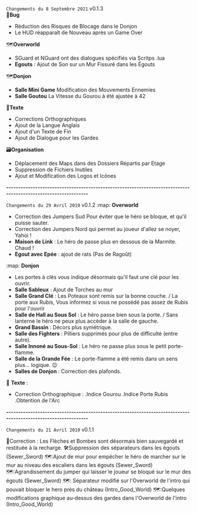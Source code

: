`Changements du 8 Septembre 2021` v0.1.3  
🐛**Bug**
 - Réduction des Risques de Blocage dans le Donjon
 - Le HUD réapparaît de Nouveau après un Game Over

🗺**Overworld**
- SGuard et NGuard ont des dialogues spécifiés via Scritps .lua 
- __Egouts__ : Ajout de Son sur un Mur Fissuré dans les Égouts

🗺**Donjon**
- __Salle Mini Game__ Modification des Mouvements Ennemies
- __Salle  Goutou__ La Vitesse du Gourou à été ajustée à 42

📝**Texte**
- Corrections Orthographiques
- Ajout de la Langue Anglais
- Ajout d'un Texte de Fin
- Ajout de Dialogue pour les Gardes

🗃**Organisation**
- Déplacement des Maps dans des Dossiers Répartis par Etage
- Suppression de Fichiers Inutiles
- Ajout et Modification des Logos et Icônes

__--------------------------------------------------------------------------------------------------------------__

`Changements du 29 Avril 2019` v0.1.2
:map: **Overworld**
- Correction des Jumpers Sud Pour éviter que le héro se bloque, et qu'il puisse sauter.
- Correction des Jumpers Nord qui permet au joueur d'allez se noyer, Yahoi !
- __Maison de Link__ : Le héro de passe plus en dessous de la Marmite. Chaud !
- __Egout avec Epée__ : ajout de rats (Pas de Ragoût)

:map: **Donjon**
- Les portes à clés vous indique désormais qu'il faut une clé pour les ouvrir.
- __Salle Sableux__ : Ajout de Torches au mur
- __Salle Grand Clé__ : Les Poteaux sont remis sur la bonne couche. / La porte aux Rubis, Vous informez si vous ne possédé pas assez de Rubis pour l'ouvrir
- __Salle de Hall au Sous Sol__ : Le héro passe bien sous la porte. / Sans lanterne le héro ne peux plus accèder à la salle de gauche.
- __Grand Bassin__ : Décors plus symétrique.
- __Salle des Fighters__ : Pilliers supprimés pour plus de difficulté (entre autre).
- __Salle Innoné au Sous-Sol__ : Le héro ne passe plus sous le petit porte-flamme.
- __Salle de la Grande Fée__ : Le porte-flamme a été remis dans un sens plus... logique. :wink: 
- __Salles de Donjon__ : Correction des plafonds.

:pencil: **Texte** :
- Correction Orthographique :
.Indice Gourou
.Indice Porte Rubis
.Obtention de l'Arc

__--------------------------------------------------------------------------------------------------------------__

`Changements du 21 Avril 2019` v0.1.1

🐛Correction : Les Flèches et Bombes sont désormais bien sauvegardé et restituée à la recharge.
🛠Suppression des séparateurs dans les égouts (Sewer_Sword)
🗺:Ajout de mur pour empêcher le héro de marcher sur le mur au niveau des escaliers dans les égouts (Sewer_Sword)
🗺:Agrandissement du jumper qui laisser le joueur se bloqué sur le mur des égouts (Sewer_Sword)
🗺: Séparateur modifié sur l'Overworld  de l'intro qui pouvait bloquer le hero près du château (Intro_Good_World)
🗺:Quelques modifications graphique au-dessus des gardes dans l'Overworld de l'intro (Intro_Good_World)
